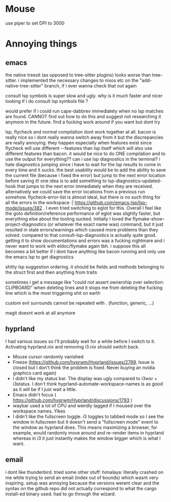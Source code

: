 # Mouse
use piper to set DPI to 3000


# Annoying things
## emacs
the native treesit (as opposed to tree-sitter plugins) looks worse than tree-sitter. i implemented the necessary changes to nixos etc on the "add-native-tree-sitter" branch, if i ever wanna check that out again

consult lsp symbols is super slow and ugly. why is it much faster and nicer looking if i do consult lsp symbols file ?

would prefer if i could run cape-dabbrev immediately when no lsp matches are found. CANNOT find out how to do this and suggest not researching it anymore in the future. find a fucking work around if you want but dont try

lsp, flycheck and normal compilation dont work together at all. bacon is really nice so i dont really wanna switch away from it but the discrepancies are really annoying. they happen especially when features exist since flycheck will use different --features than lsp itself which will also use different features than bacon. it would be nice to do ONE compilation and to use the output for everything?? can i use lsp diagnostics in the terminal? 
i hate diagnostics jumping since i have to wait for the lsp results to come in every time and it sucks. the best usability would be to add the ability to save the current file (because i fixed the error) but jump to the next error location before saving it! one idea is to add something to lsp-diagnostics-updated-hook that jumps to the next error immediately when they are received. alternatively we could save the error locations from a previous run somehow. flycheck-error-list is almost ideal, but there is no such thing for all the errors in the workspace :| https://github.com/emacs-lsp/lsp-mode/issues/382 . I even tried switching to eglot for this. Overall I feel like the goto definition/reference performance of eglot was slightly faster, but everything else about the tooling sucked. Initially I loved the flymake-show-project-diagnostics (or whatever the exact name was) command, but it just resulted in stale errors/warnings which caused more problems than they solved. compared to that consult-lsp-diagnostics is actually quite good. getting it to show documentations and errors was a fucking nightmare and i never want to work with eldoc/flymake again tbh. 
i suppose this all becomes a bit better if i dont have anything like bacon running and only use the emacs lsp to get diagnostics

shitty lsp suggestion ordering. it should be fields and methods belonging to the struct first and then anything from traits

sometimes i get a message like "could not assert ownership over selection: CLIPBOARD" when deleting lines and it stops me from deleting the fucking line which is the most triggering shit on earth

custom evil surrounds cannot be repeated with . (function, generic, ...)

magit doesnt work at all anymore

## hyprland
I had various issues so I'll probably wait for a while before I switch to it. Activating hyprland.nix and removing i3.nix should switch back.
- Mouse cursor randomly vanished
- Freeze (https://github.com/hyprwm/Hyprland/issues/2789, Issue is closed but I don't think the problem is fixed. Never buying an nvidia graphics card again)
- I didn't like my status bar. The display was ugly compared to i3wsr + i3status. I don't think hyprland-automate-workspace-names is as good as it will be if I just wait a little.
- Emacs didn't focus ( https://github.com/hyprwm/Hyprland/discussions/1793 )
- waybar used a lot of CPU and weirdly lagged if I moused over the workspace names. Yikes
- I didn't like the fullscreen toggle. i3 toggles to tabbed mode so I see the window in fullscreen but it doesn't send a "fullscreen mode" event to the window as hyprland does. This means maximizing a browser, for example, would randomly move around and re-render items in hyprland whereas in i3 it just instantly makes the window bigger which is what I want.

## email
i dont like thunderbird. tried some other stuff:
himalaya: literally crashed on me while trying to send an email (index out of bounds) which wasnt very inspiring. setup was annoying because the versions werent clear and the syntax on the github repo did not actually correspond to what the cargo install-ed binary used. had to go through the wizard.
